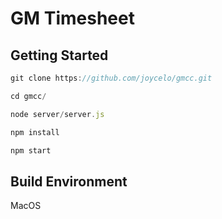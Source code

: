 # GM Timesheet

## Getting Started

```javascript 
git clone https://github.com/joycelo/gmcc.git

cd gmcc/

node server/server.js

npm install

npm start
```

## Build Environment

MacOS

